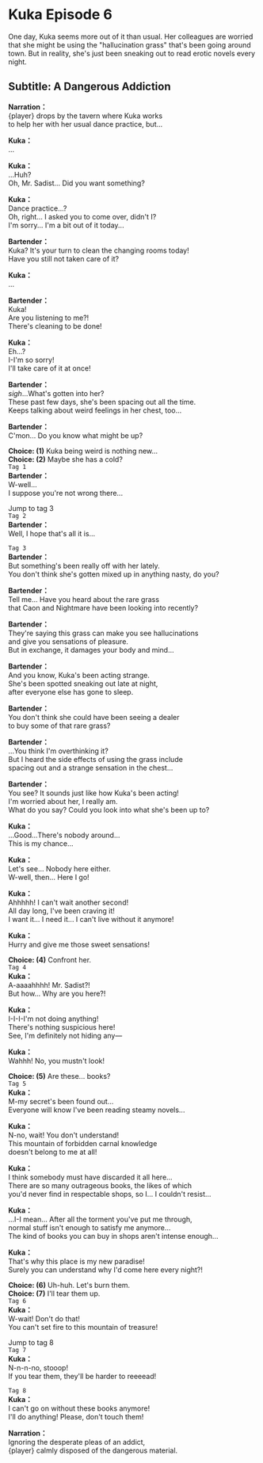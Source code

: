 # Kuka Episode 6
One day, Kuka seems more out of it than usual. Her colleagues are worried that she might be using the \"hallucination grass\" that's been going around town. But in reality, she's just been sneaking out to read erotic novels every night.
  
## Subtitle: A Dangerous Addiction
  
**Narration：**  
{player} drops by the tavern where Kuka works  
to help her with her usual dance practice, but...  
  
**Kuka：**  
...  
  
**Kuka：**  
...Huh?  
Oh, Mr. Sadist... Did you want something?  
  
**Kuka：**  
Dance practice...?  
Oh, right... I asked you to come over, didn't I?  
I'm sorry... I'm a bit out of it today...  
  
**Bartender：**  
Kuka? It's your turn to clean the changing rooms today!  
Have you still not taken care of it?  
  
**Kuka：**  
...  
  
**Bartender：**  
Kuka!  
Are you listening to me?!  
There's cleaning to be done!  
  
**Kuka：**  
Eh...?  
 I-I'm so sorry!  
I'll take care of it at once!  
  
**Bartender：**  
*sigh*...What's gotten into her?  
These past few days, she's been spacing out all the time.  
Keeps talking about weird feelings in her chest, too...  
  
**Bartender：**  
C'mon... Do you know what might be up?  
  
**Choice: (1)**  Kuka being weird is nothing new...  
**Choice: (2)**  Maybe she has a cold?  
`Tag 1`  
**Bartender：**  
W-well...  
I suppose you're not wrong there...  
  
Jump to tag 3  
`Tag 2`  
**Bartender：**  
Well, I hope that's all it is...  
  
`Tag 3`  
**Bartender：**  
But something's been really off with her lately.  
You don't think she's gotten mixed up in anything nasty, do you?  
  
**Bartender：**  
Tell me... Have you heard about the rare grass  
that Caon and Nightmare have been looking into recently?  
  
**Bartender：**  
They're saying this grass can make you see hallucinations  
and give you sensations of pleasure.  
But in exchange, it damages your body and mind...  
  
**Bartender：**  
And you know, Kuka's been acting strange.  
She's been spotted sneaking out late at night,  
after everyone else has gone to sleep.  
  
**Bartender：**  
You don't think she could have been seeing a dealer  
to buy some of that rare grass?  
  
**Bartender：**  
...You think I'm overthinking it?  
But I heard the side effects of using the grass include  
spacing out and a strange sensation in the chest...  
  
**Bartender：**  
You see? It sounds just like how Kuka's been acting!  
I'm worried about her, I really am.  
What do you say? Could you look into what she's been up to?  
  
**Kuka：**  
...Good...There's nobody around...  
This is my chance...  
  
**Kuka：**  
Let's see... Nobody here either.  
W-well, then... Here I go!  
  
**Kuka：**  
Ahhhhh! I can't wait another second!  
All day long, I've been craving it!  
I want it... I need it... I can't live without it anymore!  
  
**Kuka：**  
Hurry and give me those sweet sensations!  
  
**Choice: (4)**  Confront her.  
`Tag 4`  
**Kuka：**  
A-aaaahhhh! Mr. Sadist?!  
But how... Why are you here?!  
  
**Kuka：**  
I-I-I-I'm not doing anything!  
There's nothing suspicious here!  
See, I'm definitely not hiding any—  
  
**Kuka：**  
Wahhh! No, you mustn't look!  
  
**Choice: (5)**  Are these... books?  
`Tag 5`  
**Kuka：**  
M-my secret's been found out...  
Everyone will know I've been reading steamy novels...  
  
**Kuka：**  
N-no, wait! You don't understand!  
This mountain of forbidden carnal knowledge  
doesn't belong to me at all!  
  
**Kuka：**  
I think somebody must have discarded it all here...  
There are so many outrageous books, the likes of which  
you'd never find in respectable shops, so I... I couldn't resist...  
  
**Kuka：**  
...I-I mean... After all the torment you've put me through,  
normal stuff isn't enough to satisfy me anymore...  
The kind of books you can buy in shops aren't intense enough...  
  
**Kuka：**  
That's why this place is my new paradise!  
Surely you can understand why I'd come here every night?!  
  
**Choice: (6)**  Uh-huh. Let's burn them.  
**Choice: (7)**  I'll tear them up.  
`Tag 6`  
**Kuka：**  
W-wait! Don't do that!  
You can't set fire to this mountain of treasure!  
  
Jump to tag 8  
`Tag 7`  
**Kuka：**  
N-n-n-no, stooop!  
If you tear them, they'll be harder to reeeead!  
  
`Tag 8`  
**Kuka：**  
I can't go on without these books anymore!  
I'll do anything! Please, don't touch them!  
  
**Narration：**  
Ignoring the desperate pleas of an addict,  
{player} calmly disposed of the dangerous material.  

